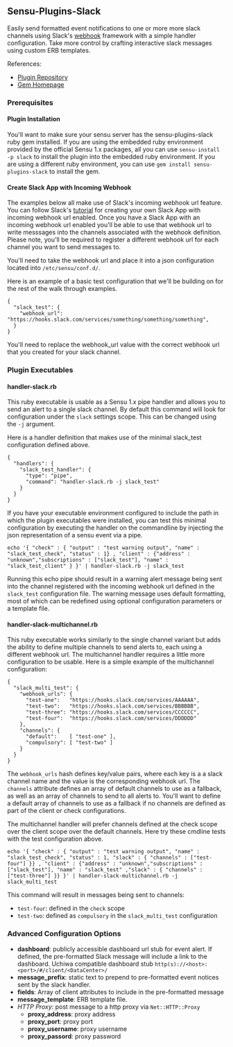 ## Sensu-Plugins-Slack

Easily send formatted event notifications to one or more more slack channels using Slack's [webhook](https://api.slack.com/incoming-webhooks) framework with a simple handler configuration. Take more control by crafting interactive slack messages using custom ERB templates.

References:

* [Plugin Repository](https://github.com/sensu-plugins/sensu-plugins-slack/)
* [Gem Homepage](https://rubygems.org/gems/sensu-plugins-slack)

### Prerequisites

#### Plugin Installation
You'll want to make sure your sensu server has the sensu-plugins-slack ruby gem installed. If you are using the embedded ruby environment provided by the official Sensu 1.x packages, all you can use `sensu-install -p slack` to install the plugin into the embedded ruby  environment.  If you are using a different ruby environment, you can use `gem install sensu-plugins-slack` to install the gem.

#### Create Slack App with Incoming Webhook
The examples below all make use of Slack's incoming webhook url feature. You can follow Slack's [tutorial](https://api.slack.com/incoming-webhooks) for creating your own Slack App with incoming webhook url enabled. Once you have a Slack App with an incoming webhook url enabled you'll be able to use that webhook url to write messsages into the channels associated with the webhook definition. Please note, you'll be required to register a different webhook url for each channel you want to send messages to.

You'll need to take the webhook url and place it into a json configuration located into `/etc/sensu/conf.d/`.

Here is an example of a basic test configuration that we'll be building on for the rest of the walk through examples.
```
{
  "slack_test": {
    "webhook_url": "https://hooks.slack.com/services/something/something/something",
  }
}

```
You'll need to replace the webhook_url value with the correct webhook url that you created for your slack channel.


### Plugin Executables

#### handler-slack.rb
This ruby executable is usable as a Sensu 1.x pipe handler and allows you to send an alert to a single slack channel. By default this command will look for configuration under the `slack` settings scope. This can be changed using the `-j` argument. 


Here is a handler definition that makes use of the minimal slack_test configuration defined above.
```
{
  "handlers": {
    "slack_test_handler": {
      "type": "pipe",
      "command": "handler-slack.rb -j slack_test"
    }
  }
}

```

If you have your executable environment configured to include the path in which the plugin executables were installed, you can test this minimal configuration by executing the handler on the commandline by injecting the json representation of a sensu event via a pipe.

```
echo '{ "check" : { "output" : "test warning output", "name" : "slack_test_check", "status" : 1} , "client" : {"address" : "unknown","subscriptions" : ["slack_test"], "name" : "slack_test_client" } }' | handler-slack.rb -j slack_test
```

Running this echo pipe should result in a warning alert message being sent into the channel registered with the incoming webhook url defined in the `slack_test` configuration file. The warning message uses default formatting, most of which can be redefined using optional configuration parameters or a template file.


#### handler-slack-multichannel.rb
This ruby executable works similarly to the single channel variant but adds the ability to define multiple channels to send alerts to, each using a different webhook url. The multichannel handler requires a little more configuration to be usable.  Here is a simple example of the multichannel configuration:

```
{
  "slack_multi_test": {
    "webhook_urls": {
      "test-one":   "https://hooks.slack.com/services/AAAAAA",
      "test-two":   "https://hooks.slack.com/services/BBBBBB",
      "test-three": "https://hooks.slack.com/services/CCCCCC",
      "test-four":  "https://hooks.slack.com/services/DDDDDD"
    },
    "channels": {
      "default":    [ "test-one" ],
      "compulsory": [ "test-two" ]
    }
  }
}

```
The `webhook_urls` hash defines key/value pairs, where each key is a a slack channel name and the value is the corresponding webhook url. The `channels` attribute defines an array of default channels to use as a fallback, as well as an array of channels to send to all alerts to. You'll want to define a default array of channels to use as a fallback if no channels are defined as part of the client or check configurations.

The multichannel handler will prefer channels defined at the check scope over the client scope over the default channels. Here try these cmdline tests with the test configuration above.

```
echo '{ "check" : { "output" : "test warning output", "name" : "slack_test_check", "status" : 1, "slack" : { "channels" : ["test-four"] }} , "client" : {"address" : "unknown","subscriptions" : ["slack_test"], "name" : "slack_test" ,"slack" : { "channels" : ["test-three"] }} }' | handler-slack-multichannel.rb -j slack_multi_test
```

This command will result in messages being sent to channels:

* `test-four`: defined in the `check` scope
* `test-two`: defined as `compulsory` in the `slack_multi_test` configuration



### Advanced Configuration Options
* **dashboard**: publicly accessible dashboard url stub for event alert. If defined, the pre-formatted Slack message will include a link to the dashboard. Uchiwa compatible dashboard stub `http(s)://<host>:<port>/#/client/<DataCenter>/`
* **message_prefix**: static text to prepend to pre-formatted event notices sent by the slack handler. 
* **fields**: Array of client attributes to include in the pre-formatted message
* **message_template**: ERB template file. 
* _HTTP Proxy_:  post message to a http proxy via `Net::HTTP::Proxy`
    * **proxy_address**: proxy address 
    * **proxy_port**: proxy port 
    * **proxy_username**: proxy username 
    * **proxy_passord**: proxy password 





